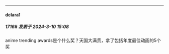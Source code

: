 ﻿
*****

####  dclara1  
##### 1716#       发表于 2024-3-10 15:08

anime trending awards是个什么奖？天国大满贯，拿了包括年度最佳动画的5个奖

